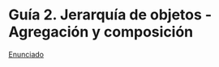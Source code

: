# Guía 2. Jerarquía de objetos - Agregación y composición


[Enunciado](https://docs.google.com/document/d/1SF5Rv-MaBIXbHAGdzdpCAt052V5MkiA7/preview)
